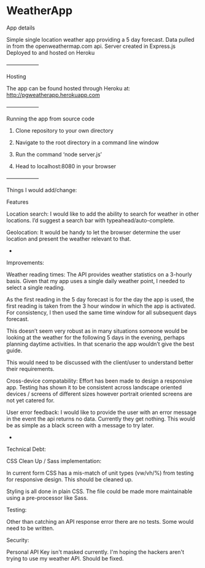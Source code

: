 # WeatherApp

App details

Simple single location weather app providing a 5 day forecast. 
Data pulled in from the openweathermap.com api.
Server created in Express.js
Deployed to and hosted on Heroku

——————

Hosting

The app can be found hosted through Heroku at: http://pgweatherapp.herokuapp.com


——————

Running the app from source code

1. Clone repository to your own directory

2. Navigate to the root directory in a command line window

3. Run the command ‘node server.js’

4. Head to localhost:8080 in your browser

——————


Things I would add/change:

Features

Location search:
I would like to add the ability to search for weather in other locations. I’d suggest a search bar with typeahead/auto-complete.


Geolocation:
It would be handy to let the browser determine the user location and present the weather relevant to that.

-

Improvements:

Weather reading times: 
The API provides weather statistics on a 3-hourly basis. Given that my app uses a single daily weather point, I needed to select a single reading.

As the first reading in the 5 day forecast is for the day the app is used, the first reading is taken from the 3 hour window in which the app is activated. For consistency, I then used the same time window for all subsequent days forecast.

This doesn’t seem very robust as in many situations someone would be looking at the weather for the following 5 days in the evening, perhaps planning daytime activities. In that scenario the app wouldn’t give the best guide. 

This would need to be discussed with the client/user to understand better their requirements.

Cross-device compatability:
Effort has been made to design a responsive app. Testing has shown it to be consistent across landscape oriented devices / screens of different sizes however portrait oriented screens are not yet catered for.

User error feedback:
I would like to provide the user with an error message in the event the api returns no data. Currently they get nothing. This would be as simple as a black screen with a message to try later.

-

Technical Debt:

CSS Clean Up / Sass implementation:

In current form CSS has a mis-match of unit types (vw/vh/%) from testing for responsive design. This should be cleaned up.

Styling is all done in plain CSS. The file could be made more maintainable using a pre-processor like Sass.


Testing:

Other than catching an API response error there are no tests. Some would need to be written.

Security:

Personal API Key isn't masked currently. I'm hoping the hackers aren't trying to use my weather API. Should be fixed.
